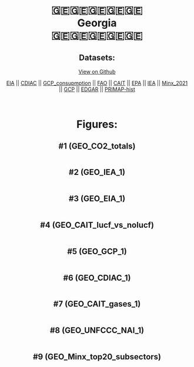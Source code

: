 
<center>
<h1 align="center">
🇬🇪🇬🇪🇬🇪🇬🇪🇬🇪
<br>
Georgia
<br>
🇬🇪🇬🇪🇬🇪🇬🇪🇬🇪
</h1>
<h2>Datasets:</h2>
<p><a href="https://github.com/dquintani/GreenhouseData/tree/master/country_data/GEO_Georgia/data">View on Github</a>
<br></p><p><a href="data/GEO_EIA.csv">EIA</a> || <a href="data/GEO_CDIAC.csv">CDIAC</a> || <a href="data/GEO_GCP_consupmption.csv">GCP_consupmption</a> || <a href="data/GEO_FAO.csv">FAO</a> || <a href="data/GEO_CAIT.csv">CAIT</a> || <a href="data/GEO_EPA.csv">EPA</a> || <a href="data/GEO_IEA.csv">IEA</a> || <a href="data/GEO_Minx_2021.csv">Minx_2021</a> || <a href="data/GEO_GCP.csv">GCP</a> || <a href="data/GEO_EDGAR.csv">EDGAR</a> || <a href="data/GEO_PRIMAP-hist.csv">PRIMAP-hist</a></p><p><br></p>
<h1>Figures:</h1><h2>#1 (GEO_CO2_totals)</h2>
<p><img alt="" src="figures/GEO_CO2_totals.png" /></p><h2>#2 (GEO_IEA_1)</h2>
<p><img alt="" src="figures/GEO_IEA_1.png" /></p><h2>#3 (GEO_EIA_1)</h2>
<p><img alt="" src="figures/GEO_EIA_1.png" /></p><h2>#4 (GEO_CAIT_lucf_vs_nolucf)</h2>
<p><img alt="" src="figures/GEO_CAIT_lucf_vs_nolucf.png" /></p><h2>#5 (GEO_GCP_1)</h2>
<p><img alt="" src="figures/GEO_GCP_1.png" /></p><h2>#6 (GEO_CDIAC_1)</h2>
<p><img alt="" src="figures/GEO_CDIAC_1.png" /></p><h2>#7 (GEO_CAIT_gases_1)</h2>
<p><img alt="" src="figures/GEO_CAIT_gases_1.png" /></p><h2>#8 (GEO_UNFCCC_NAI_1)</h2>
<p><img alt="" src="figures/GEO_UNFCCC_NAI_1.png" /></p><h2>#9 (GEO_Minx_top20_subsectors)</h2>
<p><img alt="" src="figures/GEO_Minx_top20_subsectors.png" /></p>